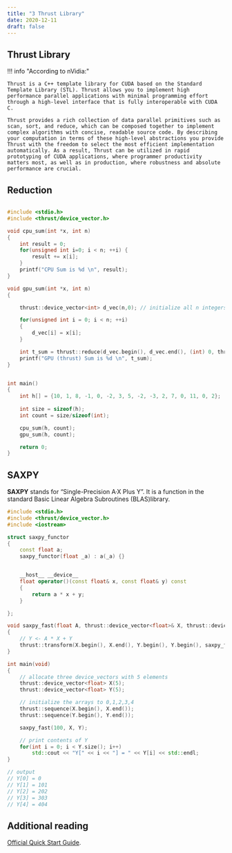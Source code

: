 ```yaml
---
title: "3 Thrust Library"
date: 2020-12-11
draft: false
---
```


## Thrust Library

!!! info "According to nVidia:"

    Thrust is a C++ template library for CUDA based on the Standard Template Library (STL). Thrust allows you to implement high performance parallel applications with minimal programming effort through a high-level interface that is fully interoperable with CUDA C.

    Thrust provides a rich collection of data parallel primitives such as scan, sort, and reduce, which can be composed together to implement complex algorithms with concise, readable source code. By describing your computation in terms of these high-level abstractions you provide Thrust with the freedom to select the most efficient implementation automatically. As a result, Thrust can be utilized in rapid prototyping of CUDA applications, where programmer productivity matters most, as well as in production, where robustness and absolute performance are crucial.

## Reduction

```.cu

#include <stdio.h>
#include <thrust/device_vector.h>

void cpu_sum(int *x, int n)
{
    int result = 0;
    for(unsigned int i=0; i < n; ++i) { 
        result += x[i];
    }
    printf("CPU Sum is %d \n", result);
}

void gpu_sum(int *x, int n)
{

    thrust::device_vector<int> d_vec(n,0); // initialize all n integers of a device_vector to 0

    for(unsigned int i = 0; i < n; ++i)
    {
        d_vec[i] = x[i];
    }

    int t_sum = thrust::reduce(d_vec.begin(), d_vec.end(), (int) 0, thrust::plus<int>());
    printf("GPU (thrust) Sum is %d \n", t_sum);
}


int main()
{
    int h[] = {10, 1, 8, -1, 0, -2, 3, 5, -2, -3, 2, 7, 0, 11, 0, 2};
    
    int size = sizeof(h);
    int count = size/sizeof(int);

    cpu_sum(h, count);
    gpu_sum(h, count);

    return 0;
}
```

## SAXPY

**SAXPY** stands for “Single-Precision A·X Plus Y”. 
It is a function in the standard Basic Linear Algebra Subroutines (BLAS)library.

```.cu
#include <stdio.h>
#include <thrust/device_vector.h>
#include <iostream>

struct saxpy_functor
{
    const float a;
    saxpy_functor(float _a) : a(_a) {}


    __host__ __device__
    float operator()(const float& x, const float& y) const 
    {
        return a * x + y;
    }

};

void saxpy_fast(float A, thrust::device_vector<float>& X, thrust::device_vector<float>& Y)
{
    // Y <- A * X + Y
    thrust::transform(X.begin(), X.end(), Y.begin(), Y.begin(), saxpy_functor(A));
}

int main(void)
{
    // allocate three device_vectors with 5 elements
    thrust::device_vector<float> X(5);
    thrust::device_vector<float> Y(5);

    // initialize the arrays to 0,1,2,3,4
    thrust::sequence(X.begin(), X.end());
    thrust::sequence(Y.begin(), Y.end());

    saxpy_fast(100, X, Y);

    // print contents of Y
    for(int i = 0; i < Y.size(); i++)
        std::cout << "Y[" << i << "] = " << Y[i] << std::endl;
}

// output
// Y[0] = 0
// Y[1] = 101
// Y[2] = 202
// Y[3] = 303
// Y[4] = 404
```

## Additional reading

[Official Quick Start Guide](https://docs.nvidia.com/cuda/archive/11.0/pdf/Thrust_Quick_Start_Guide.pdf).
